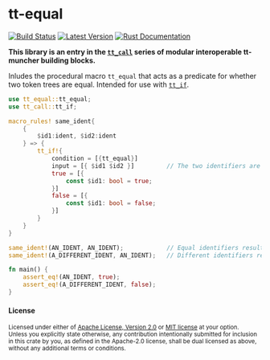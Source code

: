 tt-equal
=============================

[![Build Status](https://api.travis-ci.org/Emoun/tt-equal.svg?branch=master)](https://travis-ci.org/Emoun/tt-equal)
[![Latest Version](https://img.shields.io/crates/v/tt-equal.svg)](https://crates.io/crates/tt-equal)
[![Rust Documentation](https://img.shields.io/badge/api-rustdoc-blue.svg)](https://docs.rs/tt-equal/0.1/tt_equal/)

**This library is an entry in the [`tt_call`](https://crates.io/crates/tt-call) series of modular interoperable tt-muncher building blocks.**

Inludes the procedural macro `tt_equal` that acts as a predicate for whether two token trees are equal. 
Intended for use with [`tt_if`](https://docs.rs/tt-call/1.0.6/tt_call/macro.tt_if.html).

```rust
use tt_equal::tt_equal;
use tt_call::tt_if;

macro_rules! same_ident{
    {
        $id1:ident, $id2:ident
    } => {
        tt_if!{
            condition = [{tt_equal}]
            input = [{ $id1 $id2 }]         // The two identifiers are here passed to 'tt_equal'
            true = [{
                const $id1: bool = true;
            }]
            false = [{
                const $id1: bool = false;
            }]
        }
    }
}

same_ident!(AN_IDENT, AN_IDENT);            // Equal identifiers result in a true constant
same_ident!(A_DIFFERENT_IDENT, AN_IDENT);   // Different identifiers result in a false constant

fn main() {
    assert_eq!(AN_IDENT, true);
    assert_eq!(A_DIFFERENT_IDENT, false);
}
```

#### License

<sup>
Licensed under either of <a href="LICENSE-APACHE">Apache License, Version
2.0</a> or <a href="LICENSE-MIT">MIT license</a> at your option.
</sup>

<br>

<sub>
Unless you explicitly state otherwise, any contribution intentionally
submitted for inclusion in this crate by you, as defined in the Apache-2.0
license, shall be dual licensed as above, without any additional terms or
conditions.
</sub>

